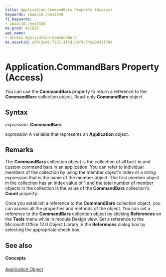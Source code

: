 ```yaml
---
title: Application.CommandBars Property (Access)
keywords: vbaac10.chm12559
f1_keywords:
- vbaac10.chm12559
ms.prod: ACCESS
api_name:
- Access.Application.CommandBars
ms.assetid: a7dc2e41-7271-1f2d-b0f9-7fa884311709
---
```



# Application.CommandBars Property (Access)

You can use the  **CommandBars** property to return a reference to the **CommandBars** collection object. Read-only **CommandBars** object.


## Syntax

 _expression_. **CommandBars**

 _expression_ A variable that represents an **Application** object.


## Remarks

The  **CommandBars** collection object is the collection of all built-in and custom command bars in an application. You can refer to individual members of the collection by using the member object's index or a string expression that is the name of the member object. The first member object in the collection has an index value of 1 and the total number of member objects in the collection is the value of the **CommandBars** collection's **Count** property.

Once you establish a reference to the  **CommandBars** collection object, you can access all the properties and methods of the object. You can set a reference to the **CommandBars** collection object by clicking **References** on the **Tools** menu while in module Design view. Set a reference to the Microsoft Office 12.0 Object Library in the **References** dialog box by selecting the appropriate check box.


## See also


#### Concepts


[Application Object](application-object-access.md)


